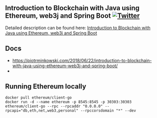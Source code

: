 ## Introduction to Blockchain with Java using Ethereum, web3j and Spring Boot  [![Twitter](https://img.shields.io/twitter/follow/piotr_minkowski.svg?style=social&logo=twitter&label=Follow%20Me)](https://twitter.com/piotr_minkowski)

Detailed description can be found here: [Introduction to Blockchain with Java using Ethereum, web3j and Spring Boot](https://piotrminkowski.com/2018/06/22/introduction-to-blockchain-with-java-using-ethereum-web3j-and-spring-boot/)


## Docs
- https://piotrminkowski.com/2018/06/22/introduction-to-blockchain-with-java-using-ethereum-web3j-and-spring-boot/
- 

## Running Ethereum locally
``` 
docker pull ethereum/client-go
docker run -d --name ethereum -p 8545:8545 -p 30303:30303 ethereum/client-go --rpc --rpcaddr "0.0.0.0" --rpcapi="db,eth,net,web3,personal" --rpccorsdomain "*" --dev
```
